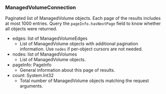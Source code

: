 ### ManagedVolumeConnection
Paginated list of ManagedVolume objects. Each page of the results includes at most 1000 entries. Query the `pageInfo.hasNextPage` field to know whether all objects were returned.

- edges: list of ManagedVolumeEdges
  - List of ManagedVolume objects with additional pagination information. Use `nodes` if per-object cursors are not needed.
- nodes: list of ManagedVolumes
  - List of ManagedVolume objects.
- pageInfo: PageInfo
  - General information about this page of results.
- count: System.Int32
  - Total number of ManagedVolume objects matching the request arguments.
